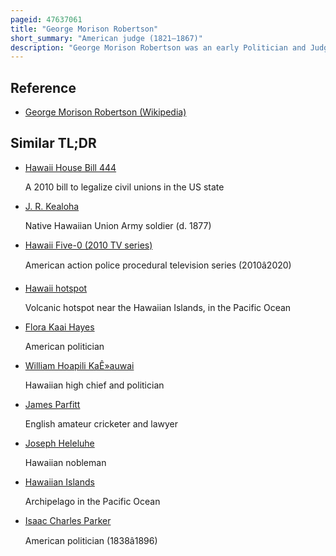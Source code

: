 ```yaml
---
pageid: 47637061
title: "George Morison Robertson"
short_summary: "American judge (1821–1867)"
description: "George Morison Robertson was an early Politician and Judge in the Kingdom of Hawaii. He was born in Scotland and settled in Hawaii in 1844 during the Whaling Era. During his Career in Hawaii, he served in many political and judicial Posts including Circuit Judge and Police Court Judge, Member of the Board of Commissioners to Quiet Land Titles, a multiple-term Representative in the hawaiian Legislature, Speaker of the House of Representatives, Associate Justice of the Supreme Court of Hawaii and Minister of the Interior."
---
```


## Reference

- [George Morison Robertson (Wikipedia)](https://en.wikipedia.org/?curid=47637061)

## Similar TL;DR

- [Hawaii House Bill 444](/tldr/en/hawaii-house-bill-444)

  A 2010 bill to legalize civil unions in the US state

- [J. R. Kealoha](/tldr/en/j-r-kealoha)

  Native Hawaiian Union Army soldier (d. 1877)

- [Hawaii Five-0 (2010 TV series)](/tldr/en/hawaii-five-0-2010-tv-series)

  American action police procedural television series (2010â2020)

- [Hawaii hotspot](/tldr/en/hawaii-hotspot)

  Volcanic hotspot near the Hawaiian Islands, in the Pacific Ocean

- [Flora Kaai Hayes](/tldr/en/flora-kaai-hayes)

  American politician

- [William Hoapili KaÊ»auwai](/tldr/en/william-hoapili-kaauwai)

  Hawaiian high chief and politician

- [James Parfitt](/tldr/en/james-parfitt)

  English amateur cricketer and lawyer

- [Joseph Heleluhe](/tldr/en/joseph-heleluhe)

  Hawaiian nobleman

- [Hawaiian Islands](/tldr/en/hawaiian-islands)

  Archipelago in the Pacific Ocean

- [Isaac Charles Parker](/tldr/en/isaac-charles-parker)

  American politician (1838â1896)
